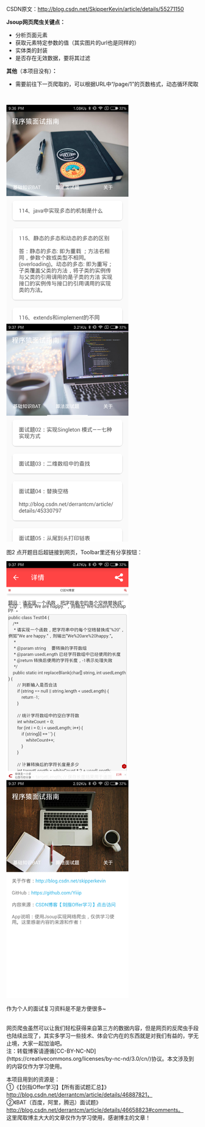 CSDN原文：http://blog.csdn.net/SkipperKevin/article/details/55271150
<br/>


**Jsoup网页爬虫关键点：**

* 分析页面元素
* 获取元素特定参数的值（其实图片的url也是同样的）
* 实体类的封装
* 是否存在无效数据，要将其过滤

**其他**（本项目没有）**：**

* 需要前往下一页爬取的，可以根据URL中“/page/1”的页数格式，动态循环爬取


<br/>

<img width="320px" src="https://github.com/Yiiip/ProgrammerInterviewGuide/blob/master/Screenshots/Screenshot_01.png" alt="界面1" >&nbsp;&nbsp;<img width="320px" src="https://github.com/Yiiip/ProgrammerInterviewGuide/blob/master/Screenshots/Screenshot_02.png" alt="界面2" >

图2 点开题目后超链接到网页，Toolbar里还有分享按钮：

<img width="320px" src="https://github.com/Yiiip/ProgrammerInterviewGuide/blob/master/Screenshots/Screenshot_04.png" alt="界面2-1" >&nbsp;&nbsp;<img width="320px" src="https://github.com/Yiiip/ProgrammerInterviewGuide/blob/master/Screenshots/Screenshot_03.png" alt="界面3" >

作为个人的面试复习资料是不是方便很多~

<br/>
网页爬虫虽然可以让我们轻松获得来自第三方的数据内容，但是网页的反爬虫手段也陆续出现了，其实多学习一些技术、体会它内在的东西就是对我们有益的，学无止境，大家一起加油吧。

<br/>
注：转载博客请遵循[CC-BY-NC-ND](https://creativecommons.org/licenses/by-nc-nd/3.0/cn/)协议。本文涉及到的内容仅作为学习使用。

本项目用到的资源是： <br/>
①《【剑指Offer学习】【所有面试题汇总】》http://blog.csdn.net/derrantcm/article/details/46887821，  <br/>
②《BAT（百度，阿里，腾迅）面试题》http://blog.csdn.net/derrantcm/article/details/46658823#comments。  <br/>
这里爬取博主大大的文章仅作为学习使用，感谢博主的文章！
